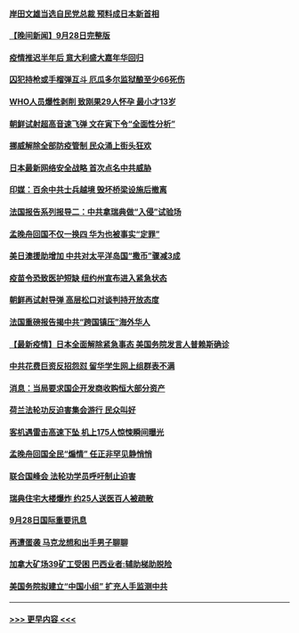 #### [岸田文雄当选自民党总裁 预料成日本新首相](../pages/prog202/a103229673.md?t=09291651) 
#### [【晚间新闻】9月28日完整版](../pages/prog202/a103229515.md?t=09291651) 
#### [疫情推迟半年后 意大利盛大嘉年华回归](../pages/prog202/a103229177.md?t=09291651) 
#### [囚犯持枪或手榴弹互斗 厄瓜多尔监狱酿至少66死伤](../pages/prog202/a103229568.md?t=09291651) 
#### [WHO人员爆性剥削 致刚果29人怀孕 最小才13岁](../pages/prog202/a103229548.md?t=09291651) 
#### [朝鲜试射超高音速飞弹 文在寅下令“全面性分析”](../pages/prog202/a103229490.md?t=09291651) 
#### [挪威解除全部防疫管制 民众涌上街头狂欢](../pages/prog202/a103229424.md?t=09291651) 
#### [日本最新网络安全战略 首次点名中共威胁](../pages/prog202/a103228334.md?t=09291651) 
#### [印媒：百余中共士兵越境 毁坏桥梁设施后撤离](../pages/prog202/a103229311.md?t=09291651) 
#### [法国报告系列报导二：中共拿瑞典做“入侵”试验场](../pages/prog202/a103229319.md?t=09291651) 
#### [孟晚舟回国不仅一换四 华为也被事实“定罪”](../pages/prog202/a103229317.md?t=09291651) 
#### [美日澳援助增加 中共对太平洋岛国“撒币”骤减3成](../pages/prog202/a103229156.md?t=09291651) 
#### [疫苗令恐致医护短缺 纽约州宣布进入紧急状态](../pages/prog202/a103229033.md?t=09291651) 
#### [朝鲜再试射导弹 高层松口对谈判持开放态度](../pages/prog202/a103229072.md?t=09291651) 
#### [法国重磅报告揭中共“跨国镇压”海外华人](../pages/prog202/a103229093.md?t=09291651) 
#### [【最新疫情】日本全面解除紧急事态 美国务院发言人普赖斯确诊](../pages/prog202/a103229050.md?t=09291651) 
#### [中共花费巨资反招怨怼 留华学生网上组群表不满](../pages/prog202/a103229031.md?t=09291651) 
#### [消息：当局要求国企开发商收购恒大部分资产](../pages/prog202/a103228979.md?t=09291651) 
#### [荷兰法轮功反迫害集会游行 民众叫好](../pages/prog202/a103228859.md?t=09291651) 
#### [客机遇雷击高速下坠 机上175人惊悚瞬间曝光](../pages/prog202/a103228803.md?t=09291651) 
#### [孟晚舟回国全民“煽情” 任正非罕见静悄悄](../pages/prog202/a103228858.md?t=09291651) 
#### [联合国峰会 法轮功学员呼吁制止迫害](../pages/prog202/a103228832.md?t=09291651) 
#### [瑞典住宅大楼爆炸 约25人送医百人被疏散](../pages/prog202/a103228763.md?t=09291651) 
#### [9月28日国际重要讯息](../pages/prog202/a103228737.md?t=09291651) 
#### [再遭蛋袭 马克龙想和出手男子聊聊](../pages/prog202/a103228704.md?t=09291651) 
#### [加拿大矿场39矿工受困 巴西业者:辅助梯助脱险](../pages/prog202/a103228676.md?t=09291651) 
#### [美国务院拟建立“中国小组” 扩充人手监测中共](../pages/prog202/a103228659.md?t=09291651) 

----
#### [ >>> 更早内容 <<< ](../indexes/prog202-earlier.md)
